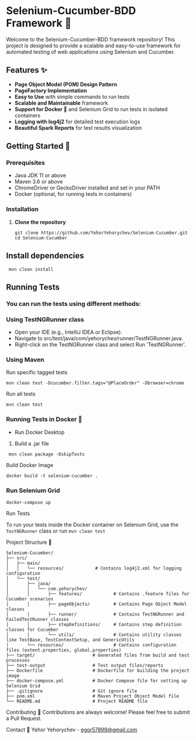 # Selenium-Cucumber-BDD Framework 🥒

Welcome to the Selenium-Cucumber-BDD framework repository! This project is designed to provide a scalable and easy-to-use framework for automated testing of web applications using Selenium and Cucumber.

## Features ✨

- **Page Object Model (POM) Design Pattern**
- **PageFactory Implementation**
- **Easy to Use** with simple commands to run tests
- **Scalable and Maintainable** framework
- **Support for Docker 🐳** and Selenium Grid to run tests in isolated containers
- **Logging with log4j2** for detailed test execution logs
- **Beautiful Spark Reports** for test results visualization

## Getting Started 🚀

### Prerequisites

- Java JDK 11 or above
- Maven 3.6 or above
- ChromeDriver or GeckoDriver installed and set in your PATH
- Docker (optional, for running tests in containers)

### Installation

1. **Clone the repository**
   ```
   git clone https://github.com/YehorYehorychev/Selenium-Cucumber.git
   cd Selenium-Cucumber

## Install dependencies

```
 mvn clean install
```

## Running Tests

### You can run the tests using different methods:

### Using TestNGRunner class

- Open your IDE (e.g., IntelliJ IDEA or Eclipse).
- Navigate to src/test/java/com/yehorychev/runner/TestNGRunner.java.
- Right-click on the TestNGRunner class and select Run 'TestNGRunner'.

### Using Maven

Run specific tagged tests

```
mvn clean test -Dcucumber.filter.tags="@PlaceOrder" -Dbrowser=chrome
```

Run all tests

```
mvn clean test
```

### Running Tests in Docker 🐳

- Run Docker Desktop

1. Build a .jar file

```
 mvn clean package -DskipTests
```

Build Docker Image

```
docker build -t selenium-cucumber .
```

### Run Selenium Grid

```
docker-compose up
```

Run Tests

To run your tests inside the Docker container on Selenium Grid, use the ``TestNGRunner`` class or run ``mvn clean test``

Project Structure 📂
```
Selenium-Cucumber/
├── src/
│   ├── main/
│   │   └── resources/            # Contains log4j2.xml for logging configuration
│   └── test/
│       ├── java/
│       │   └── com.yehorychev/
│       │       ├── features/            # Contains .feature files for Cucumber scenarios
│       │       ├── pageObjects/         # Contains Page Object Model classes
│       │       ├── runner/              # Contains TestNGRunner and FailedTestRunner classes
│       │       ├── stepDefinitions/     # Contains step definition classes for Cucumber
│       │       └── utils/               # Contains utility classes like TestBase, TestContextSetup, and GenericUtils
│       └── resources/                   # Contains configuration files (extent.properties, global.properties)
├── target/                      # Generated files from build and test processes
├── test-output                  # Test output files/reports
├── Dockerfile                   # Dockerfile for building the project image
├── docker-compose.yml           # Docker Compose file for setting up Selenium Grid
├── .gitignore                   # Git ignore file
├── pom.xml                      # Maven Project Object Model file
└── README.md                    # Project README file

```

Contributing 🤝
Contributions are always welcome! Please feel free to submit a Pull Request.

Contact 📧
Yehor Yehorychev - egor57899@gmail.com


